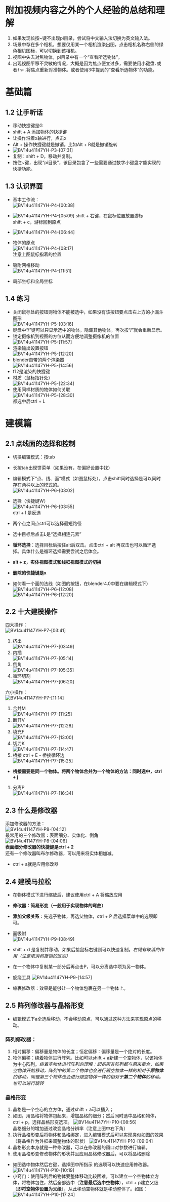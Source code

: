 # 附加视频内容之外的个人经验的总结和理解
1. 如果发现长按~键不出现pi目录，尝试将中文输入法切换为英文输入法。  
2. 场景中存在多个相机，想要仅用某一个相机渲染出图，点击相机名称右侧的绿色相机图标，可以切换到该相机。  
3. 视图中失去对焦物体，pi目录中有一个“查看所选物体”。
4. 出现视图平移不灵敏的情况，大概是因为焦点便宜过多，需要使用小键盘`.`或者`fn+.`将焦点重新对准物体。或者使用3中提到的“查看所选物体”的功能。  
# 基础篇
## 1.2 让手听话
- 移动快捷键是G
- shift + A 添加物体的快捷键
- 让操作沿着x轴进行，点击x
- Alt + 操作快捷键就是撤销。比如Alt + R就是撤销旋转  
- ![BV14u41147YH-P3-[07:31]](./images/729bcfd0-1483-44df-ab28-5cdfd8447a0e-1.png)
- 复制：shift + D，移动并复制。  
- 按住~键，出现“pi目录”，该目录包含了一些需要通过数字小键盘才能实现的快捷功能。
## 1.3 认识界面
- 基本工作流：  
![BV14u41147YH-P4-[00:38]](./images/729bcfd0-1483-44df-ab28-5cdfd8447a0e-2.png)

- ![BV14u41147YH-P4-[05:09]](./images/729bcfd0-1483-44df-ab28-5cdfd8447a0e-3.png)
shift + 右键，在鼠标位置放置游标  
shift + c，游标回到原点
- ![BV14u41147YH-P4-[06:44]](./images/729bcfd0-1483-44df-ab28-5cdfd8447a0e-4.png)
- 物体的原点  
![BV14u41147YH-P4-[08:17]](./images/729bcfd0-1483-44df-ab28-5cdfd8447a0e-5.png)  
注意上图鼠标指着的位置  
- 吸附网格移动  
![BV14u41147YH-P4-[11:51]](./images/729bcfd0-1483-44df-ab28-5cdfd8447a0e-6.png)

- 局部坐标和全局坐标

## 1.4 练习
- 关闭鼠标处的按钮则物体不能被选中，如果没有该按钮要点击右上方的小漏斗图形  
  ![BV14u41147YH-P5-[03:16]](./images/729bcfd0-1483-44df-ab28-5cdfd8447a0e-7.png)
- 键盘中“/”键可以只显示选中的物体，隐藏其他物体，再次按“/”就会重新显示。
- 锁定摄像机到视图的方位从而方便地调整摄像机的位置  
![BV14u41147YH-P5-[11:57]](./images/729bcfd0-1483-44df-ab28-5cdfd8447a0e-8.png)
- 渲染输出设置按钮    
  ![BV14u41147YH-P5-[12:20]](./images/729bcfd0-1483-44df-ab28-5cdfd8447a0e-9.png) 
- blender自带的两个渲染器  
![BV14u41147YH-P5-[14:56]](./images/729bcfd0-1483-44df-ab28-5cdfd8447a0e-10.png)
- f12是渲染的快捷键
- 材质（鼠标指针处）  
![BV14u41147YH-P5-[22:34]](./images/729bcfd0-1483-44df-ab28-5cdfd8447a0e-11.png) 
- 使用同样材质的物体如何关联  
  ![BV14u41147YH-P5-[28:30]](./images/729bcfd0-1483-44df-ab28-5cdfd8447a0e-12.png)  
  都选中后ctrl + L

# 建模篇
## 2.1 点线面的选择和控制
- 切换编辑模式：按tab
- 长按tab出现饼菜单（如果没有，在偏好设置中找）
- 编辑模式下“点、线、面”模式（如图鼠标处），点击shift同时选择是可以同时存在两种以上的模式的。  
  ![BV14u41147YH-P6-[03:02]](./images/729bcfd0-1483-44df-ab28-5cdfd8447a0e-13.png)

- 选择（快捷键W）  
![BV14u41147YH-P6-[03:55]](./images/729bcfd0-1483-44df-ab28-5cdfd8447a0e-14.png)  
ctrl + I 是反选  
- 两个点之间点ctrl可以选择最短路径
- 选中目标后点击L是“选择相连元素”
- **循环选择**：选择目标后按住alt后双击。点击ctrl + alt 再双击也可以循环选择。具体什么是循环选择需要尝试之后体会。
- **alt + z，实体视图模式和线框视图模式的切换**
- **删除的快捷键是x**
- 如何看一个面的法线（如图的按钮，在blender4.0中要在编辑模式下）  
![BV14u41147YH-P6-[12:08]](./images/729bcfd0-1483-44df-ab28-5cdfd8447a0e-16.png)  
![BV14u41147YH-P6-[12:20]](./images/729bcfd0-1483-44df-ab28-5cdfd8447a0e-17.png)

## 2.2 十大建模操作

四大操作：  
![BV14u41147YH-P7-[03:41]](./images/729bcfd0-1483-44df-ab28-5cdfd8447a0e-18.png)   
1. 挤出  
   ![BV14u41147YH-P7-[03:49]](./images/729bcfd0-1483-44df-ab28-5cdfd8447a0e-19.png)
2. 内插  
   ![BV14u41147YH-P7-[05:14]](./images/729bcfd0-1483-44df-ab28-5cdfd8447a0e-20.png)
3. 倒角  
   ![BV14u41147YH-P7-[05:35]](./images/729bcfd0-1483-44df-ab28-5cdfd8447a0e-21.png)
4. 循环切割  
   ![BV14u41147YH-P7-[06:20]](./images/729bcfd0-1483-44df-ab28-5cdfd8447a0e-22.png)

六小操作：  
![BV14u41147YH-P7-[11:14]](./images/729bcfd0-1483-44df-ab28-5cdfd8447a0e-23.png)
1. 合并M  
   ![BV14u41147YH-P7-[11:25]](./images/729bcfd0-1483-44df-ab28-5cdfd8447a0e-24.png)
2. 断开V  
   ![BV14u41147YH-P7-[12:28]](./images/729bcfd0-1483-44df-ab28-5cdfd8447a0e-25.png)
3. 填充F  
   ![BV14u41147YH-P7-[13:00]](./images/729bcfd0-1483-44df-ab28-5cdfd8447a0e-26.png)
4. 切刀K  
   ![BV14u41147YH-P7-[14:47]](./images/729bcfd0-1483-44df-ab28-5cdfd8447a0e-27.png)
5. 桥接 ctrl + E - 桥接循环边  
   ![BV14u41147YH-P7-[15:25]](./images/729bcfd0-1483-44df-ab28-5cdfd8447a0e-28.png)
- **桥接需要是同一个物体。将两个物体合并为一个物体的方法：同时选中，ctrl + j**

1. 分离P  
   ![BV14u41147YH-P7-[16:34]](./images/729bcfd0-1483-44df-ab28-5cdfd8447a0e-29.png)  

## 2.3 什么是修改器
添加修改器的方法：  
![BV14u41147YH-P8-[04:12]](./images/729bcfd0-1483-44df-ab28-5cdfd8447a0e-30.png)  
最常用的三个修改器：表面细分、实体化、倒角   
![BV14u41147YH-P8-[04:06]](./images/729bcfd0-1483-44df-ab28-5cdfd8447a0e-31.png)  
**表面细分修改器的快捷键是ctrl + 2**    
还有一个修改器叫布尔修改器，可以用来将实体相加减。    

- ctrl + a就是应用修改器

## 2.4 建模马拉松  
- 在物体模式下进行缩放后，建议使用ctrl + A 将缩放应用  
- **修改器：简易形变（一般用于实现物体的弯曲）**  
- **添加父级关系**：先选子物体，再选父物体，ctrl + P 后选择菜单中的选项即可。  
- 面吸附   
  ![BV14u41147YH-P9-[08:49]](./images/729bcfd0-1483-44df-ab28-5cdfd8447a0e-33.png)  
- shift + d 是复制并移动，如果后接鼠标右键则可以快速复制。*右键有取消的作用（注意取消和撤销的区别）*  
- 在一个物体中复制某一部分后再点击P，可以分离选中项为另一物体。

- 旋绕工具 ![BV14u41147YH-P9-[14:57]](./images/729bcfd0-1483-44df-ab28-5cdfd8447a0e-34.png)

- 缩裹修改器：效果是能够让一个物体包裹在另一个物体上。

## 2.5 阵列修改器与晶格形变
- 编辑模式下a全选后移动，不会移动原点，可以通过这种方法来实现原点的移动。

### 阵列修改器：
1. 相对偏移：偏移量是物体的长度；恒定偏移：偏移量是一个绝对的长度。
2. 物体偏移：绕着物体进行阵列。比如可以shift + a新建一个空物体，以该物体为中心阵列。*绕着空物体进行阵列的理解：起初所有阵列都与原来重合，如果空物体开始移动，阵列中的第二个物体也会进行跟空物体一样的相对于**原物体**的移动，同理第三个物体也会进行跟空物体一样的相对于**第二个物体**的移动。也可以进行旋转*

### 晶格形变
1. 晶格是一个空心的立方体，通过shift + a可以插入；
2. 如图，用晶格将物体包起来，增加晶格的细分；然后同时选中晶格和物体，ctrl + p，选择晶格形变选项。
![BV14u41147YH-P10-[08:56]](./images/729bcfd0-1483-44df-ab28-5cdfd8447a0e-35.png)  
晶格细分的增加通过改变晶格分辨率（注意上图中右下角）  
3. 执行晶格形变后将物体和晶格绑定，进入编辑模式后可以实现类似如图的效果（将晶格作为外框来调整物体的形状）
![BV14u41147YH-P10-[09:04]](./images/729bcfd0-1483-44df-ab28-5cdfd8447a0e-36.png)
4. 晶格形变本身就是一种修改器，可以在修改器的窗口对参数进行编辑。
5. 使用晶格形变修改物体的形状并且应用晶格修改器后，可以将晶格删除

- 如图选中物体然后右键，选择图中所指示 的选项可以快速应用修改器。
![BV14u41147YH-P10-[10:19]](./images/729bcfd0-1483-44df-ab28-5cdfd8447a0e-37.png)
- 小窍门：使用阵列后的物体要整体移动比较困难，可以建立一个空物体立方体，将物体包住，然后全部选中（**注意最后选中空物体**），ctrl + p建立父级（**即将空物体设置为父级**），从此移动空物体就是移动整体了。如图：
![BV14u41147YH-P10-[17:24]](./images/729bcfd0-1483-44df-ab28-5cdfd8447a0e-38.png)







